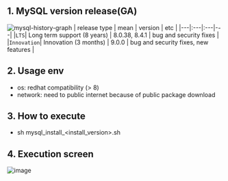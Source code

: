 ## 1. MySQL version release(GA)
![mysql-history-graph](https://github.com/khkwon01/MySQL_install/assets/8789421/225dace5-8517-4361-8cae-0d361ce2b1a5)
| release type | mean | version | etc |
|---|:---|:---|---|
|`LTS`| Long term support (8 years) | 8.0.38, 8.4.1 | bug and security fixes |
|`Innovation`| Innovation (3 months) | 9.0.0 | bug and security fixes, new features |

## 2. Usage env
- os: redhat compatibility (> 8)
- network: need to public internet because of public package download

## 3. How to execute   
- sh mysql_install_<install_version>.sh

## 4. Execution screen
![image](https://github.com/khkwon01/MySQL_install/assets/8789421/258cffa5-a1c4-42a1-b474-907a39755d54)
